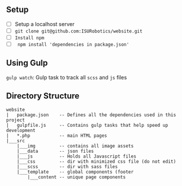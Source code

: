 
## Setup
- [ ] Setup a localhost server
- [ ] ``` git clone git@github.com:ISURobotics/website.git ```
- [ ] ``` Install npm ``` 
- [ ] ``` npm install 'dependencies in package.json'```

## Using Gulp

``` gulp watch ```: Gulp task to track all ```scss``` and ```js``` files

## Directory Structure
``` 
website
|   package.json    -- Defines all the dependencies used in this project 
|   gulpfile.js     -- Contains gulp tasks that help speed up development
|   *.php           -- main HTML pages
|___src
    |___img         -- contains all image assets 
    |___data        -- json files
    |___js          -- Holds all Javascript files
    |___css         -- dir with minimized css file (do not edit)
    |___scss        -- dir with sass files 
    |___template    -- global components (footer
        |___content -- unique page components
     
```


